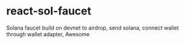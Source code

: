 # react-sol-faucet
Solana faucet build on devnet to airdrop, send solana, connect wallet through wallet adapter, Awesome
